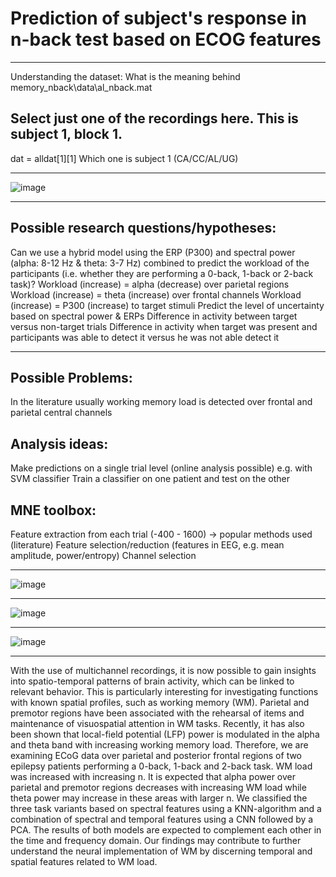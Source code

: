 # Prediction of subject's response in n-back test based on ECOG features
_________________________________________________________________________________________________________________________________

Understanding the dataset:
What is the meaning behind memory_nback\data\al_nback.mat

## Select just one of the recordings here. This is subject 1, block 1.
dat = alldat[1][1] 
Which one is subject 1 (CA/CC/AL/UG)
_________________________________________________________________________________________________________________________________

![image](https://user-images.githubusercontent.com/50405601/129152851-24910075-945e-4ba3-9460-4415db53139e.png)

_________________________________________________________________________________________________________________________________

## Possible research questions/hypotheses: 

Can we use a hybrid model using the ERP (P300) and spectral power (alpha: 8-12 Hz & theta: 3-7 Hz) combined to predict the workload of the participants (i.e. whether they are performing a 0-back, 1-back or 2-back task)? 
Workload (increase) = alpha (decrease) over parietal regions
Workload (increase) = theta (increase) over frontal channels 
Workload (increase) = P300 (increase) to target stimuli
Predict the level of uncertainty based on spectral power & ERPs 
Difference in activity between target versus non-target trials 
Difference in activity when target was present and participants was able to detect it versus he was not able detect it 
_________________________________________________________________________________________________________________________________

## Possible Problems: 
In the literature usually working memory load is detected over frontal and parietal central channels 
 
## Analysis ideas: 
Make predictions on a  single trial level (online analysis possible) e.g. with SVM classifier
Train a classifier on one patient and test on the other

## MNE toolbox: 
Feature extraction from each trial (-400 - 1600) → popular methods used (literature) 
Feature selection/reduction (features in EEG, e.g. mean amplitude, power/entropy)
Channel selection 
_________________________________________________________________________________________________________________________________

![image](https://user-images.githubusercontent.com/50405601/129152977-27069309-fc54-4642-a701-7c58e0596918.png)
_________________________________________________________________________________________________________________________________
![image](https://user-images.githubusercontent.com/50405601/129153066-231e6bf1-29bf-451c-9f5e-3e76a5c0c5e5.png)
_________________________________________________________________________________________________________________________________
![image](https://user-images.githubusercontent.com/50405601/129153170-f9d433c1-98d6-48b2-a7c9-8d1958a52957.png)
_________________________________________________________________________________________________________________________________
With the use of multichannel recordings, it is now possible to gain insights into spatio-temporal patterns of brain activity, which can be linked to relevant behavior. This is particularly interesting for investigating functions with known spatial profiles, such as working memory (WM). Parietal and premotor regions have been associated with the rehearsal of items and maintenance of visuospatial attention in WM tasks. Recently, it has also been shown that local-field potential (LFP) power is modulated in the alpha and theta band with increasing working memory load. Therefore, we are examining ECoG data over parietal and posterior frontal regions of two epilepsy patients performing a 0-back, 1-back and 2-back task. WM load was increased with increasing n. It is expected that alpha power over parietal and premotor regions decreases with increasing WM load while theta power may increase in these areas with larger n. We classified the three task variants based on spectral features using a KNN-algorithm and a combination of spectral and temporal features using a CNN followed by a PCA. The results of both models are expected to complement each other in the time and frequency domain. Our findings may contribute to further understand the neural implementation of WM by discerning temporal and spatial features related to WM load.
